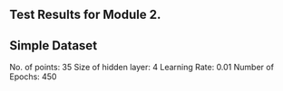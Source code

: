 ## Test Results for Module 2.


## Simple Dataset

No. of points: 35
Size of hidden layer: 4
Learning Rate: 0.01
Number of Epochs: 450


